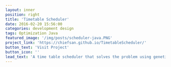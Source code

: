 ```yaml
---
layout: inner
position: right
title: 'Timetable Scheduler'
date: 2016-02-20 15:56:00
categories: development design
tags: Optimization Java
featured_image: '/img/posts/scheduler-java.PNG'
project_link: 'https://chiefsan.github.io/TimetableScheduler/'
button_text: 'Visit Project'
button_icon: ''
lead_text: 'A time table scheduler that solves the problem using genetic algorithms.'
---
```

